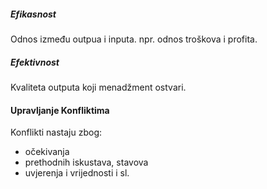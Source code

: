 ##### Efikasnost
Odnos između outpua i inputa. npr. odnos troškova i profita.

##### Efektivnost
Kvaliteta outputa koji menadžment ostvari.


#### Upravljanje Konfliktima
Konflikti nastaju zbog:
 - očekivanja
 - prethodnih iskustava, stavova
 - uvjerenja i vrijednosti i sl.

